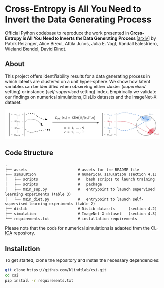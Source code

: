 # Cross-Entropy is All You Need to Invert the Data Generating Process

Official Python codebase to reproduce the work presented in **Cross-Entropy is All You Need to Inverts the Data Generating Process** [[arxiv]](https://arxiv.org/abs/2410.21869) by Patrik Reizinger, Alice Bizeul, Attila Juhos, Julia E. Vogt, Randall Balestriero, Wieland Brendel, David Klindt.

## About

This project offers identifiability results for a data generating process in which latents are clustered on a unit hyper-sphere. We show how latent variables can be identified when observing either cluster (_supervised_ setting) or instance (_self-supervised_ setting) index.
Empirically we validate our findings on numerical simulations, DisLib datasets and the ImageNet-X dataset.

<p align="center">
    <img src="https://github.com/klindtlab/csi/blob/main/assets/overview.png" alt="overview" width="800">
</p>

## Code Structure 

```
.
├── assets                       # assets for the README file 
├── simulation                   # numerical simulation (section 4.1)
│   ├── scripts                  #   bash scripts to launch training
│   ├── scripts                  #   package
│   ├── main_sup.py              #   entrypoint to launch supervised learning experiments (table 3)
│   └── main_diet.py             #   entrypoint to launch self-supervised learning experiments (table 2)
├── dislib                       # DisLib datasets      (section 4.2)
├── simulation                   # ImageNet-X dataset   (section 4.3)
└── requirements.txt             # installation requirements
```
Please note that the code for numerical simulations is adapted from the [CL-ICA](https://github.com/brendel-group/cl-ica) repository.


## Installation

To get started, clone the repository and install the necessary dependencies:

```bash
git clone https://github.com/klindtlab/csi.git
cd csi
pip install -r requirements.txt